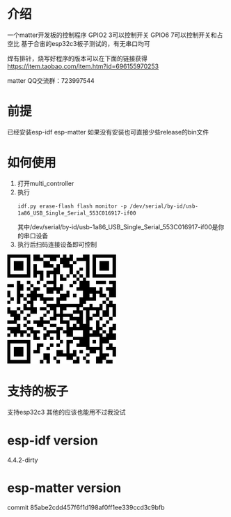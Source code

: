# 介绍
一个matter开发板的控制程序 
GPIO2 3可以控制开关
GPIO6 7可以控制开关和占空比
基于合宙的esp32c3板子测试的，有无串口均可

焊有排针，烧写好程序的版本可以在下面的链接获得
https://item.taobao.com/item.htm?id=696155970253

matter QQ交流群：723997544

# 前提
已经安装esp-idf esp-matter
如果没有安装也可直接少些release的bin文件


# 如何使用
1. 打开multi_controller
2. 执行
    ``` shell
    idf.py erase-flash flash monitor -p /dev/serial/by-id/usb-1a86_USB_Single_Serial_553C016917-if00
    ```
    其中/dev/serial/by-id/usb-1a86_USB_Single_Serial_553C016917-if00是你的串口设备
3. 执行后扫码连接设备即可控制


![二维码](QR.png)

# 支持的板子
支持esp32c3  其他的应该也能用不过我没试

# esp-idf version
4.4.2-dirty

# esp-matter version
commit 85abe2cdd457f6f1d198af0ff1ee339ccd3c9bfb


